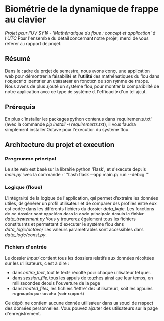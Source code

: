 # Biométrie de la dynamique de frappe au clavier
*Projet pour l'UV SY10 - 'Mathématique du floue : concept et application' à l'UTC*
Pour l'ensemble du détail concernant notre projet, merci de vous référer au rapport de projet.

## Résumé

Dans le cadre du projet de semestre, nous avons conçu une application web pour démontrer la faisabilité et l'**utilité** des mathématiques du flou dans l'objectif d'identifier un utilisateur en fonction de son rythme de frappe.
Nous avons de plus ajouté un système flou, pour montrer la compatibilité de notre application avec ce type de système et l'efficacité d'un tel ajout.

## Prérequis
En plus d'installer les packages python contenus dans 'requirements.txt' (avec la commande *pip install -r requirements.txt*), il vous faudra simplement installer Octave pour l'execution du système flou.

## Architecture du projet et execution
### Programme principal
Le site web est basé sur la librairie python 'Flask', et s'execute depuis *main.py* avec la commande :
'''bash
flask --app main.py run --debug
'''

### Logique (floue)

L'intégralité de la logique de l'application, qui permet d'extraire les données utiles, de générer un profil utilisateur et de comparer des profiles entre eux est codée dans les différents fichiers du dossier *data_logic*. Les fonctions de ce dossier sont appelées dans le code principale depuis le fichier *data_treatement.py* Vous y trouverez également tous les fichiers constituants et permettant d'executer le système flou dans *data_logic/octave/*
Les valeurs parametrables sont accessibles dans *data_logic/const.py*.

### Fichiers d'entrée

Le dossier *input/* contient tous les dossiers relatifs aux données récoltées sur les utilisateurs, c'est à dire :
- dans *entire_text*, tout le texte récolté pour chaque utilisateur tel quel.
- dans *session_file*, tous les appuis de touches ainsi que leur temps, en millisecondes depuis l'ouverture de la page
- dans *treated_files*, les fichiers 'lettre' des utilisateurs, soit les appuies regroupés par touche (voir rapport)

Ce dépôt ne contient aucune donnée utilisateur dans un souci de respect des données personnelles. Vous pouvez ajouter des utilisateurs sur la page d'enregistrement.
